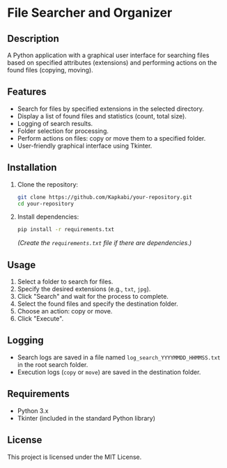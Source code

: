 # File Searcher and Organizer

## Description  
A Python application with a graphical user interface for searching files based on specified attributes (extensions) and performing actions on the found files (copying, moving).  

## Features  
- Search for files by specified extensions in the selected directory.  
- Display a list of found files and statistics (count, total size).  
- Logging of search results.  
- Folder selection for processing.  
- Perform actions on files: copy or move them to a specified folder.  
- User-friendly graphical interface using Tkinter.  

## Installation  
1. Clone the repository:  
   ```sh
   git clone https://github.com/Kapkabi/your-repository.git
   cd your-repository
   ```
2. Install dependencies:  
   ```sh
   pip install -r requirements.txt
   ```
   *(Create the `requirements.txt` file if there are dependencies.)*  

## Usage  
1. Select a folder to search for files.  
2. Specify the desired extensions (e.g., `txt`, `jpg`).  
3. Click "Search" and wait for the process to complete.  
4. Select the found files and specify the destination folder.  
5. Choose an action: copy or move.  
6. Click "Execute".  

## Logging  
- Search logs are saved in a file named `log_search_YYYYMMDD_HHMMSS.txt` in the root search folder.  
- Execution logs (`copy` or `move`) are saved in the destination folder.  

## Requirements  
- Python 3.x  
- Tkinter (included in the standard Python library)  

## License  
This project is licensed under the MIT License.  
